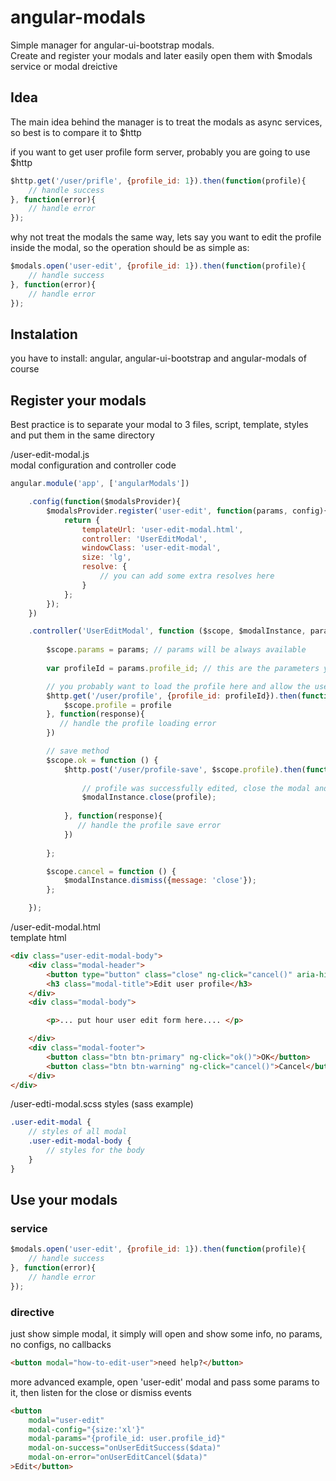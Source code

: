 # angular-modals
Simple manager for angular-ui-bootstrap modals.  
Create and register your modals and later easily open them with $modals service or modal dreictive

## Idea
The main idea behind the manager is to treat the modals as async services, so best is to compare it to $http

if you want to get user profile form server, probably you are going to use $http
```javascript
$http.get('/user/prifle', {profile_id: 1}).then(function(profile){
    // handle success
}, function(error){
    // handle error
});
```
why not treat the modals the same way, lets say you want to edit the profile inside the modal, so the operation should be as simple as:  
```javascript
$modals.open('user-edit', {profile_id: 1}).then(function(profile){
    // handle success
}, function(error){
    // handle error
});
```
## Instalation

you have to install: angular, angular-ui-bootstrap and angular-modals of course

## Register your modals

Best practice is to separate your modal to 3 files, script, template, styles and put them in the same directory

/user-edit-modal.js  
modal configuration and controller code
```javascript
angular.module('app', ['angularModals'])

    .config(function($modalsProvider){
        $modalsProvider.register('user-edit', function(params, config){
            return {
                templateUrl: 'user-edit-modal.html',
                controller: 'UserEditModal',
                windowClass: 'user-edit-modal',
                size: 'lg',
                resolve: {
                    // you can add some extra resolves here
                }
            };
        });
    })

    .controller('UserEditModal', function ($scope, $modalInstance, params, $http) {
    
        $scope.params = params; // params will be always available 
        
        var profileId = params.profile_id; // this are the parameters you pass when you open the modal

        // you probably want to load the profile here and allow the user to edit it and save
        $http.get('/user/profile', {profile_id: profileId}).then(function(profile){
            $scope.profile = profile
        }, function(response){
           // handle the profile loading error 
        })

        // save method
        $scope.ok = function () {
            $http.post('/user/profile-save', $scope.profile).then(function(profile){
            
                // profile was successfully edited, close the modal and resolve the modal promise with new profile object
                $modalInstance.close(profile);
                
            }, function(response){
               // handle the profile save error 
            })
            
        };

        $scope.cancel = function () {
            $modalInstance.dismiss({message: 'close'});
        };

    });
```
/user-edit-modal.html          
template html
```html
<div class="user-edit-modal-body">
    <div class="modal-header">
        <button type="button" class="close" ng-click="cancel()" aria-hidden="true">&times;    </button>
        <h3 class="modal-title">Edit user profile</h3>
    </div>
    <div class="modal-body">

        <p>... put hour user edit form here.... </p>

    </div>
    <div class="modal-footer">
        <button class="btn btn-primary" ng-click="ok()">OK</button>
        <button class="btn btn-warning" ng-click="cancel()">Cancel</button>
    </div>
</div>
```
/user-edti-modal.scss
styles (sass example)
```sass
.user-edit-modal {
    // styles of all modal
    .user-edit-modal-body {
        // styles for the body
    }
}
```
## Use your modals

### service
```javascript
$modals.open('user-edit', {profile_id: 1}).then(function(profile){
    // handle success
}, function(error){
    // handle error
});
```
### directive
just show simple modal, it simply will open and show some info, no params, no configs, no callbacks 
```html
<button modal="how-to-edit-user">need help?</button>
```
more advanced example, open 'user-edit' modal and pass some params to it, then listen for the close or dismiss events
```html
<button
    modal="user-edit"
    modal-config="{size:'xl'}"
    modal-params="{profile_id: user.profile_id}"
    modal-on-success="onUserEditSuccess($data)"
    modal-on-error="onUserEditCancel($data)"
>Edit</button>
```

